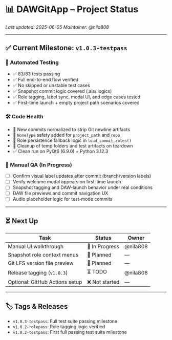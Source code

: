 # 📊 DAWGitApp – Project Status

_Last updated: 2025-06-05_
_Maintainer: @nila808_

---

## ✅ Current Milestone: `v1.0.3-testpass`

### 🧪 Automated Testing
- ✅ 83/83 tests passing
- ✅ Full end-to-end flow verified
- ✅ No skipped or unstable test cases
- ✅ Snapshot commit logic covered (.als/.logicx)
- ✅ Role tagging, label sync, modal UI, and edge cases tested
- ✅ First-time launch + empty project path scenarios covered

### 🛠️ Code Health
- 💠 New commits normalized to strip Git newline artifacts
- 💚 `NoneType` safety added for `project_path` and `repo`
- 📂 Role persistence fallback logic in `load_commit_roles()`
- 🧼 Cleanup of temp folders and test artifacts on teardown
- ✅ Clean run on PyQt6 (6.9.0) + Python 3.12.3

### 📝 Manual QA (In Progress)
- [ ] Confirm visual label updates after commit (branch/version labels)
- [ ] Verify welcome modal appears on first-time launch
- [ ] Snapshot tagging and DAW-launch behavior under real conditions
- [ ] DAW file previews and commit navigation UX
- [ ] Audio placeholder logic for test-mode commits

---

## ⏳ Next Up

| Task                              | Status     | Owner      |
|-----------------------------------|------------|------------|
| Manual UI walkthrough             | 🚧 In Progress | @nila808 |
| Snapshot role context menus       | 🧠 Planned | —          |
| Git LFS version file preview      | 🧠 Planned | —          |
| Release tagging (`v1.0.3`)        | ⏳ TODO    | @nila808   |
| Optional: GitHub Actions setup    | ❌ Not started | —     |

---

## 🏷 Tags & Releases

- `v1.0.3-testpass`: Full test suite passing milestone
- `v1.0.2-rolepass`: Role tagging logic verified
- `v1.0.2-testpass`: First full passing test suite milestone